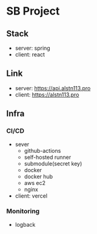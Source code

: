 # SB Project

## Stack

- server: spring
- client: react

## Link

- server: https://api.alstn113.pro
- client: https://alstn113.pro

## Infra    

### CI/CD

  - sever
    - github-actions
    - self-hosted runner
    - submodule(secret key)
    - docker
    - docker hub
    - aws ec2
    - nginx
  - client: vercel 

### Monitoring

- logback
